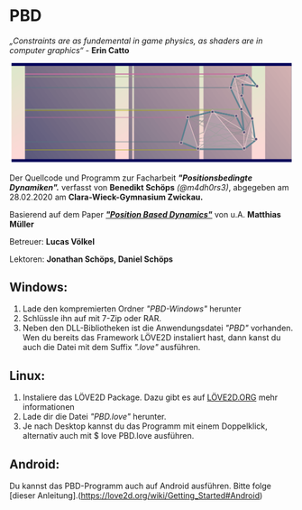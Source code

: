 # PBD
*„Constraints are as fundemental in game physics, as shaders are in computer graphics“* - **Erin Catto**

![](Cover.png)

Der Quellcode und Programm zur Facharbeit  ***"Positionsbedingte Dynamiken".***
verfasst von **Benedikt Schöps** _(@m4dh0rs3)_, abgegeben am 28.02.2020 am **Clara-Wieck-Gymnasium Zwickau.**

Basierend auf dem Paper [***"Position Based Dynamics"***](https://matthias-research.github.io/pages/publications/posBasedDyn.pdf) von u.A. **Matthias Müller**

Betreuer: **Lucas Völkel**

Lektoren: **Jonathan Schöps, Daniel Schöps**

## Windows:
1. Lade den kompremierten Ordner _"PBD-Windows"_ herunter
2. Schlüssle ihn auf mit 7-Zip oder RAR.
3. Neben den DLL-Bibliotheken ist die Anwendungsdatei _"PBD"_ vorhanden. Wen du bereits das Framework LÖVE2D instaliert hast, dann kanst du auch die Datei mit dem Suffix _".love"_ ausführen.

## Linux:
1. Instaliere das LÖVE2D Package. Dazu gibt es auf [LÖVE2D.ORG](https://love2d.org) mehr informationen
2. Lade dir die Datei _"PBD.love"_ herunter.
3. Je nach Desktop kannst du das Programm mit einem Doppelklick, alternativ auch mit $ love PBD.love ausführen.

## Android:
Du kannst das PBD-Programm auch auf Android ausführen. Bitte folge [dieser Anleitung].(https://love2d.org/wiki/Getting_Started#Android)
